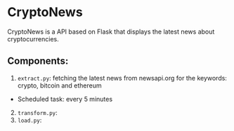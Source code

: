 # CryptoNews

CryptoNews is a API based on Flask that displays the latest news about cryptocurrencies.
## Components:
1) `extract.py`: fetching the latest news from newsapi.org for the keywords: crypto, bitcoin and ethereum
 - Scheduled task: every 5 minutes
2) `transform.py`: 
3) `load.py`: 
